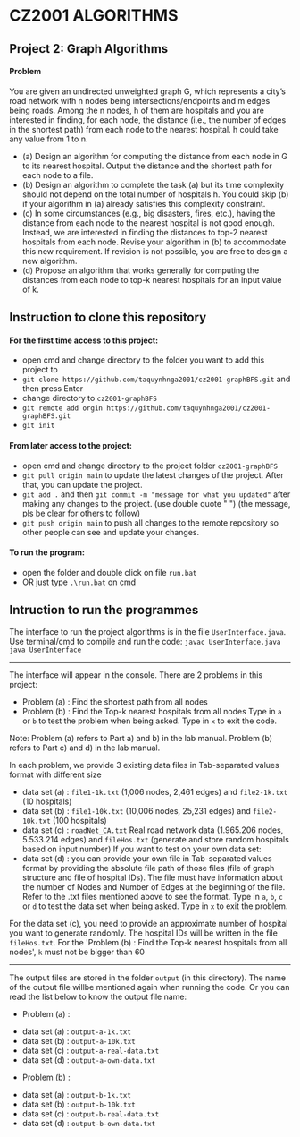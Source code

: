 # CZ2001 ALGORITHMS
## Project 2: Graph Algorithms
  
#### Problem
You are given an undirected unweighted graph G, which represents a city’s road network with n nodes being intersections/endpoints and m edges being roads. Among the n nodes, h of them are hospitals and you are interested in finding, for each node, the distance (i.e., the number of edges in the shortest path) from each node to the nearest hospital. h could take any value from 1 to n. 
- (a) Design an algorithm for computing the distance from each node in G to its nearest hospital. Output the distance and the shortest path for each node to a file. <br/>
- (b) Design an algorithm to complete the task (a) but its time complexity should not depend on the total number of hospitals h. You could skip (b) if your algorithm in (a) already satisfies this complexity constraint. 
- (c) In some circumstances (e.g., big disasters, fires, etc.), having the distance from each node to the nearest hospital is not good enough. Instead, we are interested in finding the distances to top-2 nearest hospitals from each node. Revise your algorithm in (b) to accommodate this new requirement. If revision is not possible, you are free to design a new algorithm. 
- (d) Propose an algorithm that works generally for computing the distances from each node to top-k nearest hospitals for an input value of k.

## Instruction to clone this repository
#### For the first time access to this project:
- open cmd and change directory to the folder you want to add this project to
- `git clone https://github.com/taquynhnga2001/cz2001-graphBFS.git` and then press Enter
- change directory to `cz2001-graphBFS`
- `git remote add orgin https://github.com/taquynhnga2001/cz2001-graphBFS.git`
- `git init`
#### From later access to the project:
- open cmd and change directory to the project folder `cz2001-graphBFS`
- `git pull origin main` to update the latest changes of the project. After that, you can update the project.
- `git add .` and then `git commit -m "message for what you updated"` after making any changes to the project. (use double quote " ") (the message, pls be clear for others to follow)
- `git push origin main` to push all changes to the remote repository so other people can see and update your changes.
#### To run the program:
- open the folder and double click on file `run.bat`
- OR just type `.\run.bat` on cmd

## Intruction to run the programmes
The interface to run the project algorithms is in the file `UserInterface.java`. Use terminal/cmd to compile and run the code:
`javac UserInterface.java`
`java UserInterface`

-------------------------------------------------------------------------------
The interface will appear in the console. There are 2 problems in this project:
- Problem (a) : Find the shortest path from all nodes
- Problem (b) : Find the Top-k nearest hospitals from all nodes
Type in `a` or `b` to test the problem when being asked. Type in `x` to exit the code.

Note: Problem (a) refers to Part a) and b) in the lab manual.
      Problem (b) refers to Part c) and d) in the lab manual.

In each problem, we provide 3 existing data files in Tab-separated values format with different size
- data set (a) : `file1-1k.txt` (1,006 nodes, 2,461 edges) and `file2-1k.txt` (10 hospitals)
- data set (b) : `file1-10k.txt` (10,006 nodes, 25,231 edges) and `file2-10k.txt` (100 hospitals)
- data set (c) : `roadNet_CA.txt` Real road network data (1.965.206 nodes, 5.533.214 edges) and `fileHos.txt` (generate and store random hospitals based on input number)
If you want to test on your own data set:
- data set (d) : you can provide your own file in Tab-separated values format by providing the absolute file path of those files (file of graph structure and file of hospital IDs). The file must have information about the number of Nodes and Number of Edges at the beginning of the file. Refer to the .txt files mentioned above to see the format.
Type in `a`, `b`, `c` or `d` to test the data set when being asked. Type in `x` to exit the problem.

For the data set (c), you need to provide an approximate number of hospital you want to generate randomly. The hospital IDs will be written in the file `fileHos.txt`.
For the 'Problem (b) : Find the Top-k nearest hospitals from all nodes', `k` must not be bigger than 60

-------------------------------------------------------------------------------
The output files are stored in the folder `output` (in this directory). The name of the output file willbe mentioned again when running the code. Or you can read the list below to know the output file name:
- Problem (a) : 
+ data set (a) : `output-a-1k.txt`
+ data set (b) : `output-a-10k.txt`
+ data set (c) : `output-a-real-data.txt`
+ data set (d) : `output-a-own-data.txt`
- Problem (b) : 
+ data set (a) : `output-b-1k.txt`
+ data set (b) : `output-b-10k.txt`
+ data set (c) : `output-b-real-data.txt`
+ data set (d) : `output-b-own-data.txt`
